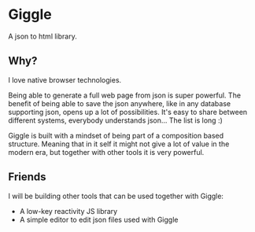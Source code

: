 # Giggle

A json to html library.

## Why?

I love native browser technologies.

Being able to generate a full web page from json is super powerful. The benefit of being able to save the json anywhere, like in any database supporting json, opens up a lot of possibilities. It's easy to share between different systems, everybody understands json... The list is long :)

Giggle is built with a mindset of being part of a composition based structure. Meaning that in it self it might not give a lot of value in the modern era, but together with other tools it is very powerful.

## Friends

I will be building other tools that can be used together with Giggle:

- A low-key reactivity JS library
- A simple editor to edit json files used with Giggle
